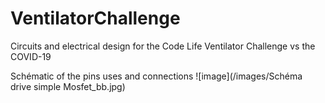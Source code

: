 # VentilatorChallenge
Circuits and electrical design for the Code Life Ventilator Challenge vs the COVID-19

Schématic of the pins uses and connections
![image](/images/Schéma drive simple Mosfet_bb.jpg)
